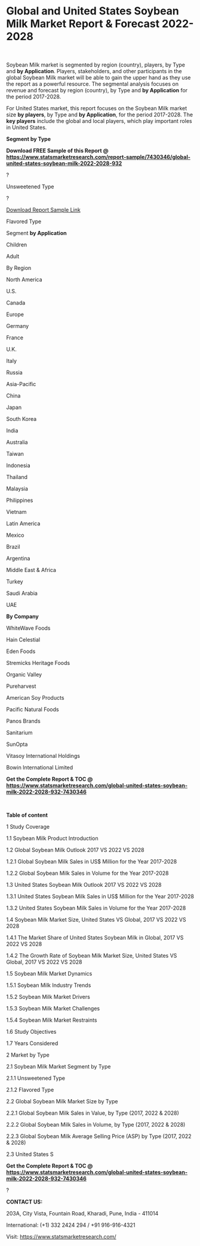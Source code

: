 <h1>Global and United States Soybean Milk Market Report & Forecast 2022-2028</h1><br/><p>Soybean Milk market is segmented by region (country), players, by Type and <strong>by Application</strong>. Players, stakeholders, and other participants in the global Soybean Milk market will be able to gain the upper hand as they use the report as a powerful resource. The segmental analysis focuses on revenue and forecast by region (country), by Type and <strong>by Application</strong> for the period 2017-2028.</p>
 
 
 
 <p>For United States market, this report focuses on the Soybean Milk market size <strong>by players</strong>, by Type and <strong>by Application</strong>, for the period 2017-2028. The <strong>key players</strong> include the global and local players, which play important roles in United States.</p>
 
 
 
 <p><strong>Segment by Type</strong></p>
 
 
 
 <div><b>Download FREE Sample of this Report @ <a href="https://www.statsmarketresearch.com/download-free-sample/7430346/global-united-states-soybean-milk-2022-2028-932">https://www.statsmarketresearch.com/report-sample/7430346/global-united-states-soybean-milk-2022-2028-932</a></b></div>
 
 
 
 <p>? </p>
 
 
 
 <p>Unsweetened Type</p>
 
 
 
 <p>? </p>
 
 
 
 <p><a href="https://www.statsmarketresearch.com/download-free-sample/7430346/global-united-states-soybean-milk-2022-2028-932">Download Report Sample Link</a></p>
 
 
 
 <p>Flavored Type</p>
 
 
 
 <p>Segment <strong>by Application</strong></p>
 
 
 
 <p>Children</p>
 
 
 
 <p>Adult</p>
 
 
 
 <p>By Region</p>
 
 
 
 <p>North America</p>
 
 
 
 <p>U.S.</p>
 
 
 
 <p>Canada</p>
 
 
 
 <p>Europe</p>
 
 
 
 <p>Germany</p>
 
 
 
 <p>France</p>
 
 
 
 <p>U.K.</p>
 
 
 
 <p>Italy</p>
 
 
 
 <p>Russia</p>
 
 
 
 <p>Asia-Pacific</p>
 
 
 
 <p>China</p>
 
 
 
 <p>Japan</p>
 
 
 
 <p>South Korea</p>
 
 
 
 <p>India</p>
 
 
 
 <p>Australia</p>
 
 
 
 <p>Taiwan</p>
 
 
 
 <p>Indonesia</p>
 
 
 
 <p>Thailand</p>
 
 
 
 <p>Malaysia</p>
 
 
 
 <p>Philippines</p>
 
 
 
 <p>Vietnam</p>
 
 
 
 <p>Latin America</p>
 
 
 
 <p>Mexico</p>
 
 
 
 <p>Brazil</p>
 
 
 
 <p>Argentina</p>
 
 
 
 <p>Middle East & Africa</p>
 
 
 
 <p>Turkey</p>
 
 
 
 <p>Saudi Arabia</p>
 
 
 
 <p>UAE</p>
 
 
 
 <p><strong>By Company</strong></p>
 
 
 
 <p>WhiteWave Foods</p>
 
 
 
 <p>Hain Celestial</p>
 
 
 
 <p>Eden Foods</p>
 
 
 
 <p>Stremicks Heritage Foods</p>
 
 
 
 <p>Organic Valley</p>
 
 
 
 <p>Pureharvest</p>
 
 
 
 <p>American Soy Products</p>
 
 
 
 <p>Pacific Natural Foods</p>
 
 
 
 <p>Panos Brands</p>
 
 
 
 <p>Sanitarium</p>
 
 
 
 <p>SunOpta</p>
 
 
 
 <p>Vitasoy International Holdings</p>
 
 
 
 <p>Bowin International Limited</p>
 
 
 
 <div><b>Get the Complete Report & TOC @ <a href="https://www.statsmarketresearch.com/global-united-states-soybean-milk-2022-2028-932-7430346">https://www.statsmarketresearch.com/global-united-states-soybean-milk-2022-2028-932-7430346</a></b></div>
 
 
 
 <p><br />
 
 <b>Table of content</b></p>
 
 
 
 <p>1 Study Coverage<br />
 
 1.1 Soybean Milk Product Introduction<br />
 
 1.2 Global Soybean Milk Outlook 2017 VS 2022 VS 2028<br />
 
 1.2.1 Global Soybean Milk Sales in US$ Million for the Year 2017-2028<br />
 
 1.2.2 Global Soybean Milk Sales in Volume for the Year 2017-2028<br />
 
 1.3 United States Soybean Milk Outlook 2017 VS 2022 VS 2028<br />
 
 1.3.1 United States Soybean Milk Sales in US$ Million for the Year 2017-2028<br />
 
 1.3.2 United States Soybean Milk Sales in Volume for the Year 2017-2028<br />
 
 1.4 Soybean Milk Market Size, United States VS Global, 2017 VS 2022 VS 2028<br />
 
 1.4.1 The Market Share of United States Soybean Milk in Global, 2017 VS 2022 VS 2028<br />
 
 1.4.2 The Growth Rate of Soybean Milk Market Size, United States VS Global, 2017 VS 2022 VS 2028<br />
 
 1.5 Soybean Milk Market Dynamics<br />
 
 1.5.1 Soybean Milk Industry Trends<br />
 
 1.5.2 Soybean Milk Market Drivers<br />
 
 1.5.3 Soybean Milk Market Challenges<br />
 
 1.5.4 Soybean Milk Market Restraints<br />
 
 1.6 Study Objectives<br />
 
 1.7 Years Considered<br />
 
 2 Market by Type<br />
 
 2.1 Soybean Milk Market Segment by Type<br />
 
 2.1.1 Unsweetened Type<br />
 
 2.1.2 Flavored Type<br />
 
 2.2 Global Soybean Milk Market Size by Type<br />
 
 2.2.1 Global Soybean Milk Sales in Value, by Type (2017, 2022 & 2028)<br />
 
 2.2.2 Global Soybean Milk Sales in Volume, by Type (2017, 2022 & 2028)<br />
 
 2.2.3 Global Soybean Milk Average Selling Price (ASP) by Type (2017, 2022 & 2028)<br />
 
 2.3 United States S</p>
 
 
 
 <div><b>Get the Complete Report & TOC @ <a href="https://www.statsmarketresearch.com/global-united-states-soybean-milk-2022-2028-932-7430346">https://www.statsmarketresearch.com/global-united-states-soybean-milk-2022-2028-932-7430346</a></b></div>
 
 
 
 <p>? </p>
 
 
 
 <p><b>CONTACT US:</b><br />
 
 203A, City Vista, Fountain Road, Kharadi, Pune, India - 411014<br />
 
 International: (+1) 332 2424 294 / +91 916-916-4321<br />
 
 Visit: <a href="https://www.statsmarketresearch.com/">https://www.statsmarketresearch.com/</a></p>